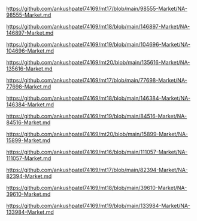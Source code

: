 <p><a href="https://github.com/ankushpatel74169/mt17/blob/main/98555-Market/NA-98555-Market.md">https://github.com/ankushpatel74169/mt17/blob/main/98555-Market/NA-98555-Market.md</a></p><p><a href="https://github.com/ankushpatel74169/mt18/blob/main/146897-Market/NA-146897-Market.md">https://github.com/ankushpatel74169/mt18/blob/main/146897-Market/NA-146897-Market.md</a></p><p><a href="https://github.com/ankushpatel74169/mt19/blob/main/104696-Market/NA-104696-Market.md">https://github.com/ankushpatel74169/mt19/blob/main/104696-Market/NA-104696-Market.md</a></p><p><a href="https://github.com/ankushpatel74169/mt20/blob/main/135616-Market/NA-135616-Market.md">https://github.com/ankushpatel74169/mt20/blob/main/135616-Market/NA-135616-Market.md</a></p><p><a href="https://github.com/ankushpatel74169/mt17/blob/main/77698-Market/NA-77698-Market.md">https://github.com/ankushpatel74169/mt17/blob/main/77698-Market/NA-77698-Market.md</a></p><p><a href="https://github.com/ankushpatel74169/mt18/blob/main/146384-Market/NA-146384-Market.md">https://github.com/ankushpatel74169/mt18/blob/main/146384-Market/NA-146384-Market.md</a></p><p><a href="https://github.com/ankushpatel74169/mt19/blob/main/84516-Market/NA-84516-Market.md">https://github.com/ankushpatel74169/mt19/blob/main/84516-Market/NA-84516-Market.md</a></p><p><a href="https://github.com/ankushpatel74169/mt20/blob/main/15899-Market/NA-15899-Market.md">https://github.com/ankushpatel74169/mt20/blob/main/15899-Market/NA-15899-Market.md</a></p><p><a href="https://github.com/ankushpatel74169/mt16/blob/main/111057-Market/NA-111057-Market.md">https://github.com/ankushpatel74169/mt16/blob/main/111057-Market/NA-111057-Market.md</a></p><p><a href="https://github.com/ankushpatel74169/mt17/blob/main/82394-Market/NA-82394-Market.md">https://github.com/ankushpatel74169/mt17/blob/main/82394-Market/NA-82394-Market.md</a></p><p><a href="https://github.com/ankushpatel74169/mt18/blob/main/39610-Market/NA-39610-Market.md">https://github.com/ankushpatel74169/mt18/blob/main/39610-Market/NA-39610-Market.md</a></p><p><a href="https://github.com/ankushpatel74169/mt19/blob/main/133984-Market/NA-133984-Market.md">https://github.com/ankushpatel74169/mt19/blob/main/133984-Market/NA-133984-Market.md</a></p>
